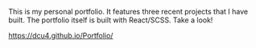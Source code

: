 This is my personal portfolio. It features three recent projects that I have built. The portfolio itself is built with React/SCSS. Take a look!

https://dcu4.github.io/Portfolio/
